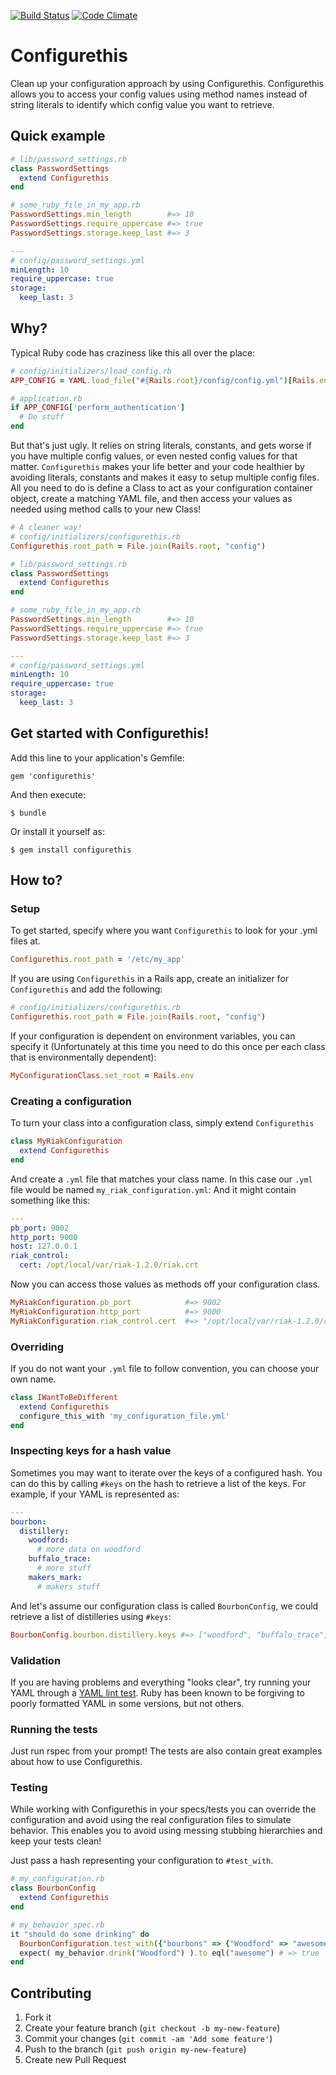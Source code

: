 [![Build Status](https://travis-ci.org/mattsnyder/configurethis.png?branch=master)](https://travis-ci.org/mattsnyder/configurethis)
[![Code Climate](https://codeclimate.com/github/mattsnyder/configurethis.png)](https://codeclimate.com/github/mattsnyder/configurethis)
# Configurethis
Clean up your configuration approach by using Configurethis. Configurethis allows you to access your config values using
method names instead of string literals to identify which config value you want to retrieve. 

## Quick example
```ruby
# lib/password_settings.rb
class PasswordSettings
  extend Configurethis
end

# some_ruby_file_in_my_app.rb
PasswordSettings.min_length        #=> 10
PasswordSettings.require_uppercase #=> true
PasswordSettings.storage.keep_last #=> 3
```
```yml
---
# config/password_settings.yml
minLength: 10
require_uppercase: true
storage:
  keep_last: 3
```

## Why?
Typical Ruby code has craziness like this all over the place:
```ruby
# config/initializers/load_config.rb
APP_CONFIG = YAML.load_file("#{Rails.root}/config/config.yml")[Rails.env]

# application.rb
if APP_CONFIG['perform_authentication']
  # Do stuff
end
```
But that's just ugly. It relies on string literals, constants, and gets worse if you have multiple config values, or even nested config values for that matter.
`Configurethis` makes your life better and your code healthier by avoiding literals, constants and makes it easy to setup multiple config files.
All you need to do is define a Class to act as your configuration container object, create a matching YAML file, and then access your values
as needed using method calls to your new Class!
```ruby
# A cleaner way!
# config/initializers/configurethis.rb
Configurethis.root_path = File.join(Rails.root, "config")

# lib/password_settings.rb
class PasswordSettings
  extend Configurethis
end

# some_ruby_file_in_my_app.rb
PasswordSettings.min_length        #=> 10
PasswordSettings.require_uppercase #=> true
PasswordSettings.storage.keep_last #=> 3
```
```yml
---
# config/password_settings.yml
minLength: 10
require_uppercase: true
storage:
  keep_last: 3
```

## Get started with Configurethis!

Add this line to your application's Gemfile:

    gem 'configurethis'

And then execute:

    $ bundle

Or install it yourself as:

    $ gem install configurethis

## How to?

### Setup
To get started, specify where you want `Configurethis` to look for your .yml files at.
```ruby
Configurethis.root_path = '/etc/my_app'
```

If you are using `Configurethis` in a Rails app, create an initializer for `Configurethis` and add the following:
```ruby
# config/initializers/configurethis.rb
Configurethis.root_path = File.join(Rails.root, "config")
```

If your configuration is dependent on environment variables, you can specify it (Unfortunately at this time you need to do this once per each class that is environmentally dependent):
```ruby
MyConfigurationClass.set_root = Rails.env
```

### Creating a configuration
To turn your class into a configuration class, simply extend `Configurethis`
```ruby
class MyRiakConfiguration
  extend Configurethis
end
```
And create a `.yml` file that matches your class name. In this case our `.yml` file would be named `my_riak_configuration.yml`:
And it might contain something like this:
```yml
---
pb_port: 9002
http_port: 9000
host: 127.0.0.1
riak_control:
  cert: /opt/local/var/riak-1.2.0/riak.crt
```
Now you can access those values as methods off your configuration class.
```ruby
MyRiakConfiguration.pb_port            #=> 9002
MyRiakConfiguration.http_port          #=> 9000
MyRiakConfiguration.riak_control.cert  #=> "/opt/local/var/riak-1.2.0/riak.crt"
```

### Overriding
If you do not want your `.yml` file to follow convention, you can choose your own name.
```ruby
class IWantToBeDifferent
  extend Configurethis
  configure_this_with 'my_configuration_file.yml'
end
```

### Inspecting keys for a hash value
Sometimes you may want to iterate over the keys of a configured hash. You can do this by calling `#keys` on the hash to retrieve a list of the keys.
For example, if your YAML is represented as:
```yml
---
bourbon:
  distillery:
    woodford:
      # more data on woodford
    buffalo_trace:
      # more stuff
    makers_mark:
      # makers stuff
```
And let's assume our configuration class is called `BourbonConfig`, we could retrieve a list of distilleries using `#keys`:
```ruby
BourbonConfig.bourbon.distillery.keys #=> ["woodford", "buffalo_trace", "makers_mark"]
```

### Validation
If you are having problems and everything "looks clear", try running your YAML through a [YAML lint test](http://yamllint.com). 
Ruby has been known to be forgiving to poorly formatted YAML in some versions, but not others.

### Running the tests
Just run rspec from your prompt! The tests are also contain great examples about how to use Configurethis.

### Testing
While working with Configurethis in your specs/tests you can override the configuration
and avoid using the real configuration files to simulate behavior. This enables you to 
avoid using messing stubbing hierarchies and keep your tests clean!

Just pass a hash representing your configuration to `#test_with`.

```ruby
# my_configuration.rb
class BourbonConfig
  extend Configurethis
end

# my_behavior_spec.rb
it "should do some drinking" do
  BourbonConfiguration.test_with({"bourbons" => {"Woodford" => "awesome", "Buffalo Trace" => "ok"} })
  expect( my_behavior.drink("Woodford") ).to eql("awesome") # => true
end
```

## Contributing

1. Fork it
2. Create your feature branch (`git checkout -b my-new-feature`)
3. Commit your changes (`git commit -am 'Add some feature'`)
4. Push to the branch (`git push origin my-new-feature`)
5. Create new Pull Request
